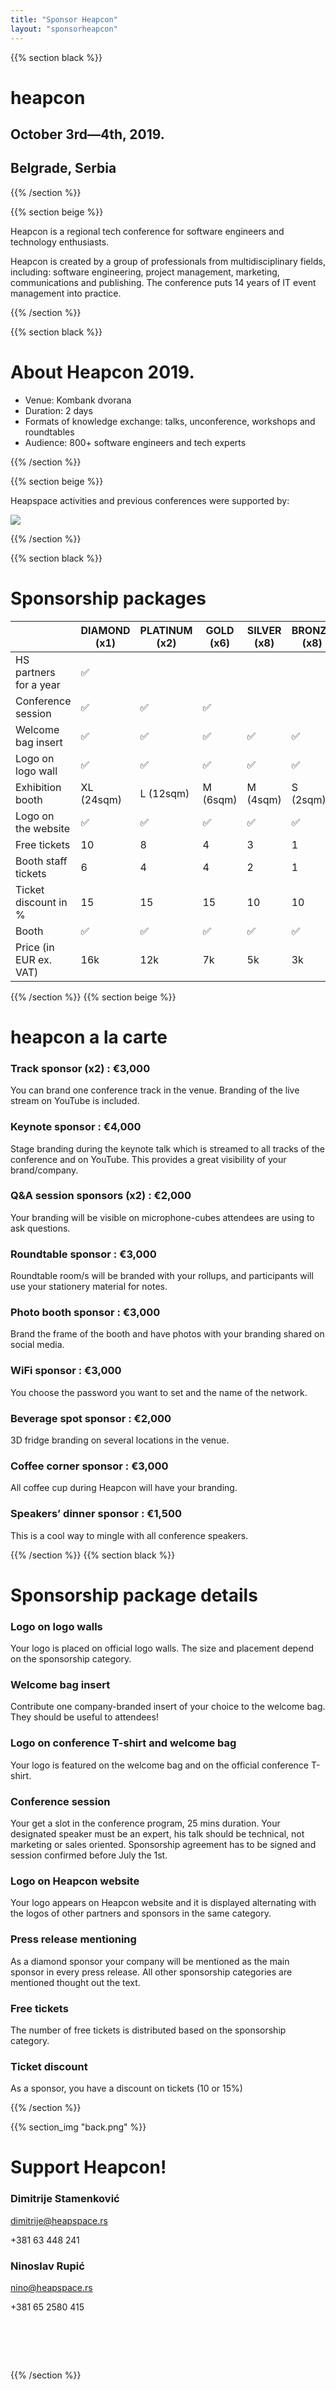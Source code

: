 ```yaml
---
title: "Sponsor Heapcon"
layout: "sponsorheapcon"
---
```


{{% section black %}}

# heapcon
## October 3rd—4th, 2019.
## Belgrade, Serbia

{{% /section %}}


{{% section beige %}}

Heapcon is a regional tech conference for software engineers and technology enthusiasts.

Heapcon is created by a group of professionals from multidisciplinary fields, including: software engineering, project management, marketing, communications and publishing. The conference puts 14 years of IT event management into practice.

{{% /section %}}


{{% section black %}}

# About Heapcon&nbsp;2019.

+ Venue: Kombank dvorana
+ Duration: 2 days
+ Formats of knowledge exchange: talks, unconference, workshops and roundtables
+ Audience: 800+ software engineers and tech experts

{{% /section %}}


{{% section beige %}}

Heapspace activities and previous conferences were supported by:

![](wall.png)

{{% /section %}}

{{% section black %}}
# Sponsorship packages


&nbsp;                     | DIAMOND (x1) | PLATINUM (x2) | GOLD (x6) | SILVER (x8) | BRONZE (x8) | VIRTUAL
---------------------------|--------------|---------------|-----------|-------------|-------------|---------
HS partners for a year     | ✅           |               |           |             |             |
Conference session         | ✅           | ✅           | ✅        |             |             |
Welcome bag insert         | ✅           | ✅           | ✅        | ✅          | ✅          |
Logo on logo wall          | ✅           | ✅            | ✅       | ✅          | ✅          |
Exhibition booth           | XL (24sqm)   | L (12sqm)      | M (6sqm) | M (4sqm)     | S (2sqm)    |
Logo on the website        | ✅           | ✅            | ✅        | ✅          | ✅         | ✅
Free tickets               | 10           | 8              | 4         | 3           | 1           | 1
Booth staff tickets        | 6            | 4              | 4         | 2           | 1           |
Ticket discount in %       | 15           | 15             | 15        | 10          | 10          | 10
Booth                      | ✅           | ✅            | ✅        | ✅          | ✅         |
Price (in EUR ex. VAT)     | 16k          | 12k            | 7k        | 5k          | 3k          | 1.5k

{{% /section %}}
{{% section beige %}}

# heapcon a la carte

### Track sponsor (x2) : €3,000
You can brand one conference track in the venue. Branding of the live stream on YouTube is included.

### Keynote sponsor : €4,000
Stage branding during the keynote talk which is streamed to all tracks of the conference and on YouTube. This provides a great visibility of your brand/company.

### Q&A session sponsors (x2) : €2,000
Your branding will be visible on microphone-cubes attendees are using to ask questions.

### Roundtable sponsor : €3,000
Roundtable room/s will be branded with your rollups, and participants will use your stationery material for notes.

### Photo booth sponsor : €3,000
Brand the frame of the booth and have photos with your branding shared on social media.

### WiFi sponsor : €3,000
You choose the password you want to set and the name of the network.

### Beverage spot sponsor : €2,000
3D fridge branding on several locations in the venue.

### Coffee corner sponsor : €3,000
All coffee cup during Heapcon will have your branding.

### Speakers’ dinner sponsor : €1,500
This is a cool way to mingle with all conference speakers.

{{% /section %}}
{{% section black %}}

# Sponsorship package details

### Logo on logo walls
Your logo is placed on official logo walls. The size and placement depend on the sponsorship category.

### Welcome bag insert
Contribute one company-branded insert of your choice to the welcome bag. They should be useful to attendees!

### Logo on conference T-shirt and welcome bag
Your logo is featured on the welcome bag and on the official conference T-shirt.

### Conference session
Your get a slot in the conference program, 25 mins duration. Your designated speaker must be an expert, his talk should be technical, not marketing or sales oriented. Sponsorship agreement has to be signed and session confirmed before July the 1st.

###  Logo on Heapcon website
Your logo appears on Heapcon website and it is displayed alternating with the logos of other partners and sponsors in the same category.

### Press release mentioning
As a diamond sponsor your company will be mentioned as the main sponsor in every press release. All other sponsorship categories are mentioned thought out the text.

###  Free tickets
The number of free tickets is distributed based on the sponsorship category.

###  Ticket discount
As a sponsor, you have a discount on tickets (10 or 15%)

{{% /section %}}

{{% section_img "back.png" %}}

# Support Heapcon!

### Dimitrije Stamenković 

[dimitrije@heapspace.rs](mailto:dimitrije@heapspace.rs)

+381 63 448 241

### Ninoslav Rupić

[nino@heapspace.rs](mailto:nino@heapspace.rs)

+381 65 2580 415

# &nbsp;

{{% /section %}}